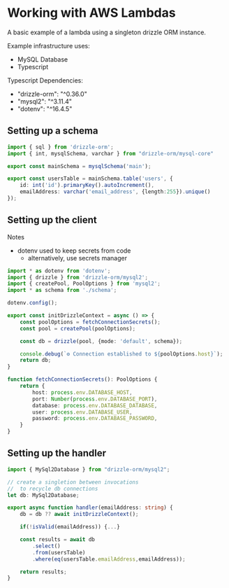 # Working with AWS Lambdas

A basic example of a lambda using a singleton drizzle ORM instance.

Example infrastructure uses:

- MySQL Database
- Typescript

Typescript Dependencies:

- "drizzle-orm": "^0.36.0"
- "mysql2": "^3.11.4"
- "dotenv": "^16.4.5"

## Setting up a schema

```ts
import { sql } from 'drizzle-orm';
import { int, mysqlSchema, varchar } from "drizzle-orm/mysql-core"

export const mainSchema = mysqlSchema('main');

export const usersTable = mainSchema.table('users', {
    id: int('id').primaryKey().autoIncrement(),
    emailAddress: varchar('email_address', {length:255}).unique()
});
```

## Setting up the client

Notes

- dotenv used to keep secrets from code
  - alternatively, use secrets manager

```ts
import * as dotenv from 'dotenv';
import { drizzle } from 'drizzle-orm/mysql2';
import { createPool, PoolOptions } from 'mysql2';
import * as schema from './schema';

dotenv.config();

export const initDrizzleContext = async () => {
    const poolOptions = fetchConnectionSecrets();
    const pool = createPool(poolOptions);

    const db = drizzle(pool, {mode: 'default', schema});

    console.debug(`⚙️ Connection established to ${poolOptions.host}`);
    return db;    
}

function fetchConnectionSecrets(): PoolOptions {
    return {
        host: process.env.DATABASE_HOST,
        port: Number(process.env.DATABASE_PORT),
        database: process.env.DATABASE_DATABASE,
        user: process.env.DATABASE_USER,
        password: process.env.DATABASE_PASSWORD,
    }
}
```


## Setting up the handler

```ts
import { MySql2Database } from "drizzle-orm/mysql2";

// create a singletion between invocations
//  to recycle db connections
let db: MySql2Database;

export async function handler(emailAddress: string) {
    db = db ?? await initDrizzleContext();

    if(!isValid(emailAddress)) {...}

    const results = await db
        .select()
        .from(usersTable)
        .where(eq(usersTable.emailAddress,emailAddress));

    return results;
}